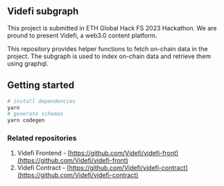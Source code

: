 ## Videfi subgraph
This project is submitted in ETH Global Hack FS 2023 Hackathon. We are pround to present Videfi, a web3.0 content platform. 

This repository provides helper functions to fetch on-chain data in the project. The subgraph is used to index on-chain data and retrieve them using graphql.

## Getting started
```bash
# install dependencies
yarn
# generate schemas
yarn codegen
```

### Related repositories
1. Videfi Frontend - [https://github.com/Videfi/videfi-front](https://github.com/Videfi/videfi-front)
2. Videfi Contract - [https://github.com/Videfi/videfi-contract](https://github.com/Videfi/videfi-contract)